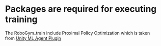   #   Packages are required for executing training 

The RoboGym_train include Proximal Policy Optimization which is taken from [Unity ML Agent Plugin](https://github.com/ahassanzadeh/ml-agents.git)
